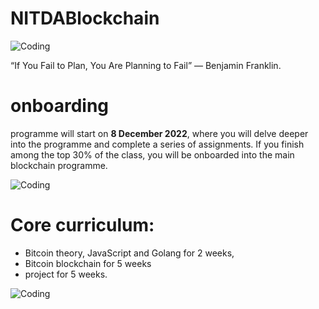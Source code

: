 # NITDABlockchain


<img align="center" alt="Coding" src="https://media.giphy.com/media/bTrTnPMPq8UORCrBWG/giphy.gif">

“If You Fail to Plan, You Are Planning to Fail” — Benjamin Franklin.

# onboarding 

programme will start on **8 December 2022**, where you will delve deeper into the programme and complete a series of assignments. 
If you finish among the top 30% of the class, you will be onboarded into the main blockchain programme.

<img align="center" alt="Coding" src="https://media.giphy.com/media/kFHbj8jN52UcpsPcyi/giphy.gif">

# Core curriculum: 

- Bitcoin theory, JavaScript and Golang for 2 weeks, 
- Bitcoin blockchain for 5 weeks 
- project for 5 weeks.

<img align="center" alt="Coding"  src="https://media.giphy.com/media/kFHbj8jN52UcpsPcyi/giphy.gif" >
